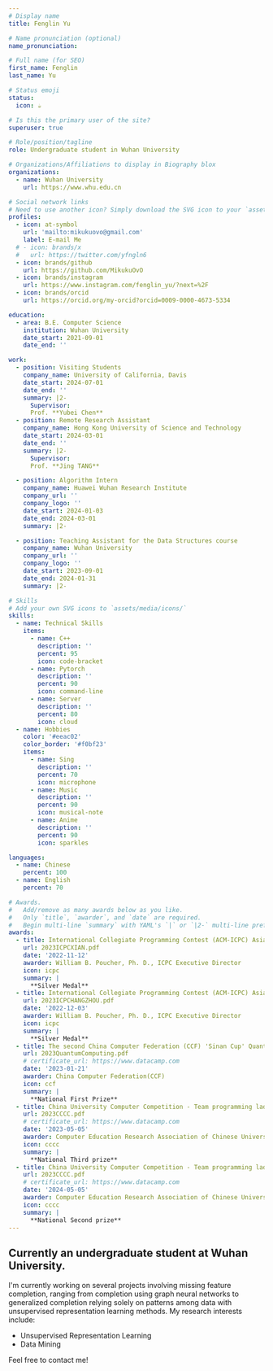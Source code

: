 ```yaml
---
# Display name
title: Fenglin Yu

# Name pronunciation (optional)
name_pronunciation: 

# Full name (for SEO)
first_name: Fenglin
last_name: Yu

# Status emoji
status:
  icon: ☕️

# Is this the primary user of the site?
superuser: true

# Role/position/tagline
role: Undergraduate student in Wuhan University

# Organizations/Affiliations to display in Biography blox
organizations:
  - name: Wuhan University
    url: https://www.whu.edu.cn

# Social network links
# Need to use another icon? Simply download the SVG icon to your `assets/media/icons/` folder.
profiles:
  - icon: at-symbol
    url: 'mailto:mikukuovo@gmail.com'
    label: E-mail Me
  # - icon: brands/x
  #   url: https://twitter.com/yfngln6
  - icon: brands/github
    url: https://github.com/MikukuOvO
  - icon: brands/instagram
    url: https://www.instagram.com/fenglin_yu/?next=%2F
  - icon: brands/orcid
    url: https://orcid.org/my-orcid?orcid=0009-0000-4673-5334

education:
  - area: B.E. Computer Science
    institution: Wuhan University
    date_start: 2021-09-01
    date_end: ''

work:
  - position: Visiting Students
    company_name: University of California, Davis
    date_start: 2024-07-01
    date_end: ''
    summary: |2-
      Supervisor:
      Prof. **Yubei Chen**
  - position: Remote Research Assistant
    company_name: Hong Kong University of Science and Technology
    date_start: 2024-03-01
    date_end: ''
    summary: |2-
      Supervisor:
      Prof. **Jing TANG**

  - position: Algorithm Intern
    company_name: Huawei Wuhan Research Institute
    company_url: ''
    company_logo: ''
    date_start: 2024-01-03
    date_end: 2024-03-01
    summary: |2-

  - position: Teaching Assistant for the Data Structures course
    company_name: Wuhan University
    company_url: ''
    company_logo: ''
    date_start: 2023-09-01
    date_end: 2024-01-31
    summary: |2-

# Skills
# Add your own SVG icons to `assets/media/icons/`
skills:
  - name: Technical Skills
    items:
      - name: C++
        description: ''
        percent: 95
        icon: code-bracket
      - name: Pytorch
        description: ''
        percent: 90
        icon: command-line
      - name: Server
        description: ''
        percent: 80
        icon: cloud
  - name: Hobbies
    color: '#eeac02'
    color_border: '#f0bf23'
    items:
      - name: Sing
        description: ''
        percent: 70
        icon: microphone
      - name: Music
        description: ''
        percent: 90
        icon: musical-note
      - name: Anime
        description: ''
        percent: 90
        icon: sparkles

languages:
  - name: Chinese
    percent: 100
  - name: English
    percent: 70

# Awards.
#   Add/remove as many awards below as you like.
#   Only `title`, `awarder`, and `date` are required.
#   Begin multi-line `summary` with YAML's `|` or `|2-` multi-line prefix and indent 2 spaces below.
awards:
  - title: International Collegiate Programming Contest (ACM-ICPC) Asia Xi'an Regional Contest
    url: 2023ICPCXIAN.pdf
    date: '2022-11-12'
    awarder: William B. Poucher, Ph. D., ICPC Executive Director
    icon: icpc
    summary: |
      **Silver Medal**
  - title: International Collegiate Programming Contest (ACM-ICPC) Asia Hangzhou Regional Contest
    url: 2023ICPCHANGZHOU.pdf
    date: '2022-12-03'
    awarder: William B. Poucher, Ph. D., ICPC Executive Director
    icon: icpc
    summary: |
      **Silver Medal**
  - title: The second China Computer Federation (CCF) 'Sinan Cup' Quantum Computing Programming Challenge University group
    url: 2023QuantumComputing.pdf
    # certificate_url: https://www.datacamp.com
    date: '2023-01-21'
    awarder: China Computer Federation(CCF)
    icon: ccf
    summary: |
      **National First Prize** 
  - title: China University Computer Competition - Team programming ladder Competition
    url: 2023CCCC.pdf
    # certificate_url: https://www.datacamp.com
    date: '2023-05-05'
    awarder: Computer Education Research Association of Chinese Universities
    icon: cccc
    summary: |
      **National Third prize** 
  - title: China University Computer Competition - Team programming ladder Competition
    url: 2023CCCC.pdf
    # certificate_url: https://www.datacamp.com
    date: '2024-05-05'
    awarder: Computer Education Research Association of Chinese Universities
    icon: cccc
    summary: |
      **National Second prize** 
---
```


## Currently an undergraduate student at Wuhan University.
I'm currently working on several projects involving missing feature completion, ranging from completion using graph neural networks to generalized completion relying solely on patterns among data with unsupervised representation learning methods.
My research interests include:

- Unsupervised Representation Learning
- Data Mining

Feel free to contact me!